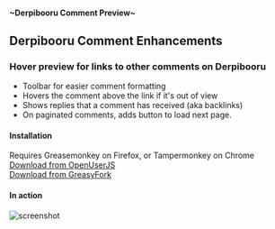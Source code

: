 #### ~Derpibooru Comment Preview~
## Derpibooru Comment Enhancements

### Hover preview for links to other comments on Derpibooru

 - Toolbar for easier comment formatting
 - Hovers the comment above the link if it's out of view
 - Shows replies that a comment has received (aka backlinks)
 - On paginated comments, adds button to load next page.

#### Installation
Requires Greasemonkey on Firefox, or Tampermonkey on Chrome  
[Download from OpenUserJS](//openuserjs.org/scripts/mark.taiwangmail.com/Derpibooru_Comment_Preview)  
[Download from GreasyFork](//greasyfork.org/en/scripts/23354-derpibooru-comment-enhancements)

#### In action
![screenshot](https://raw.githubusercontent.com/marktaiwan/Derpibooru-Quote-Preview/master/screenshots/demo.gif)
